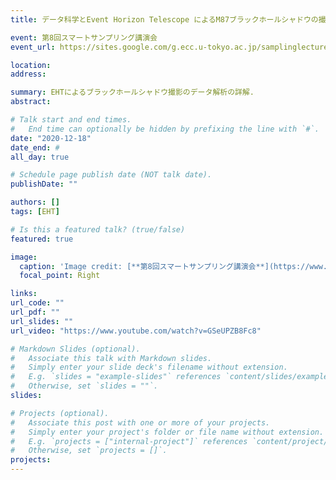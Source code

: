 ```yaml
---
title: データ科学とEvent Horizon Telescope によるM87ブラックホールシャドウの撮像

event: 第8回スマートサンプリング講演会
event_url: https://sites.google.com/g.ecc.u-tokyo.ac.jp/samplinglectures/

location:
address:

summary: EHTによるブラックホールシャドウ撮影のデータ解析の詳解.
abstract:

# Talk start and end times.
#   End time can optionally be hidden by prefixing the line with `#`.
date: "2020-12-18"
date_end: #
all_day: true

# Schedule page publish date (NOT talk date).
publishDate: ""

authors: []
tags: [EHT]

# Is this a featured talk? (true/false)
featured: true

image:
  caption: 'Image credit: [**第8回スマートサンプリング講演会**](https://www.ipmu.jp/ja)'
  focal_point: Right

links:
url_code: ""
url_pdf: ""
url_slides: ""
url_video: "https://www.youtube.com/watch?v=GSeUPZB8Fc8"

# Markdown Slides (optional).
#   Associate this talk with Markdown slides.
#   Simply enter your slide deck's filename without extension.
#   E.g. `slides = "example-slides"` references `content/slides/example-slides.md`.
#   Otherwise, set `slides = ""`.
slides:

# Projects (optional).
#   Associate this post with one or more of your projects.
#   Simply enter your project's folder or file name without extension.
#   E.g. `projects = ["internal-project"]` references `content/project/deep-learning/index.md`.
#   Otherwise, set `projects = []`.
projects:
---
```

